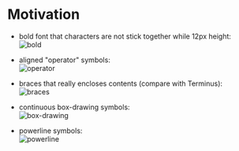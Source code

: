 Motivation
==========

* bold font that characters are not stick together while 12px height:  
![bold](https://f.cloud.github.com/assets/674812/1171917/cdb102ee-2111-11e3-80bd-72d66bfd7a6a.png)

* aligned "operator" symbols:  
![operator](https://f.cloud.github.com/assets/674812/1171916/cda36e54-2111-11e3-9688-482133f2fe0d.png)

* braces that really encloses contents (compare with Terminus):  
![braces](https://f.cloud.github.com/assets/674812/1171915/cd840a82-2111-11e3-9dee-4bfa9c894639.png)

* continuous box-drawing symbols:  
![box-drawing](https://f.cloud.github.com/assets/674812/1171914/cd625f40-2111-11e3-8365-48dc6b65d57b.png)

* powerline symbols:  
![powerline](https://f.cloud.github.com/assets/674812/1171913/cd3ba6fc-2111-11e3-941e-83688514fdbe.png)
